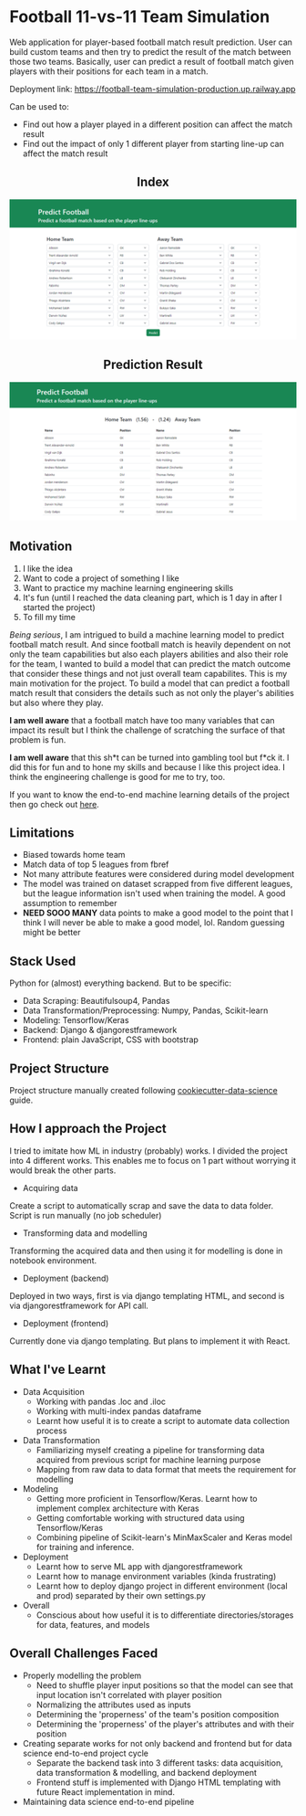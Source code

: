 # Football 11-vs-11 Team Simulation

<!-- Implement badges: https://shields.io -->

Web application for player-based football match result prediction. User can build custom teams and then try to predict the result of the match between those two teams. Basically, user can predict a result of football match given players with their positions for each team in a match.

Deployment link: https://football-team-simulation-production.up.railway.app

Can be used to:

- Find out how a player played in a different position can affect the match result
- Find out the impact of only 1 different player from starting line-up can affect the match result

<div align="center">
  <h2>Index</h2>
  <img src="docs\images\football-prediction-home-page.PNG" />
</div>

<div align="center">
  <h2>Prediction Result</h2>
  <img src="docs\images\football-prediction-prediction-page.PNG" />
</div>

## Motivation

1. I like the idea
2. Want to code a project of something I like
3. Want to practice my machine learning engineering skills
4. It's fun (until I reached the data cleaning part, which is 1 day in after I started the project)
5. To fill my time

*Being serious*, I am intrigued to build a machine learning model to predict football match result. And since football match is heavily dependent on not only the team capabilities but also each players abilities and also their role for the team, I wanted to build a model that can predict the match outcome that consider these things and not just overall team capabilites. This is my main motivation for the project. To build a model that can predict a football match result that considers the details such as not only the player's abilities but also where they play.

**I am well aware** that a football match have too many variables that can impact its result but I think the challenge of scratching the surface of that problem is fun.

**I am well aware** that this sh\*t can be turned into gambling tool but f\*ck it. I did this for fun and to hone my skills and because I like this project idea. I think the engineering challenge is good for me to try, too.

If you want to know the end-to-end machine learning details of the project then go check out [here](https://github.com/rinogrego/Football-Team-Simulation/blob/main/README-ML.md).

## Limitations

- Biased towards home team
- Match data of top 5 leagues from fbref
- Not many attribute features were considered during model development
- The model was trained on dataset scrapped from five different leagues, but the league information isn't used when training the model. A good assumption to remember
- **NEED SOOO MANY** data points to make a good model to the point that I think I will never be able to make a good model, lol. Random guessing might be better

## Stack Used

Python for (almost) everything backend. But to be specific:

- Data Scraping: Beautifulsoup4, Pandas
- Data Transformation/Preprocessing: Numpy, Pandas, Scikit-learn
- Modeling: Tensorflow/Keras
- Backend: Django & djangorestframework
- Frontend: plain JavaScript, CSS with bootstrap

## Project Structure

Project structure manually created following [cookiecutter-data-science](https://drivendata.github.io/cookiecutter-data-science/#directory-structure) guide.

<!-- Insert ilustrasi project structure  -->

## How I approach the Project

I tried to imitate how ML in industry (probably) works. I divided the project into 4 different works. This enables me to focus on 1 part without worrying it would break the other parts.

- Acquiring data

Create a script to automatically scrap and save the data to data folder. Script is run manually (no job scheduler)

- Transforming data and modelling

Transforming the acquired data and then using it for modelling is done in notebook environment.

- Deployment (backend)

Deployed in two ways, first is via django templating HTML, and second is via djangorestframework for API call.

- Deployment (frontend)

Currently done via django templating. But plans to implement it with React.

## What I've Learnt

- Data Acquisition
  - Working with pandas .loc and .iloc
  - Working with multi-index pandas dataframe
  - Learnt how useful it is to create a script to automate data collection process
- Data Transformation
  - Familiarizing myself creating a pipeline for transforming data acquired from previous script for machine learning purpose
  - Mapping from raw data to data format that meets the requirement for modelling
- Modeling
  - Getting more proficient in Tensorflow/Keras. Learnt how to implement complex architecture with Keras
  - Getting comfortable working with structured data using Tensorflow/Keras
  - Combining pipeline of Scikit-learn's MinMaxScaler and Keras model for training and inference.
- Deployment
  - Learnt how to serve ML app with djangorestframework
  - Learnt how to manage environment variables (kinda frustrating)
  - Learnt how to deploy django project in different environment (local and prod) separated by their own settings.py
- Overall
  - Conscious about how useful it is to differentiate directories/storages for data, features, and models

## Overall Challenges Faced

- Properly modelling the problem
  - Need to shuffle player input positions so that the model can see that input location isn't correlated with player position
  - Normalizing the attributes used as inputs
  - Determining the 'properness' of the team's position composition
  - Determining the 'properness' of the player's attributes and with their position
- Creating separate works for not only backend and frontend but for data science end-to-end project cycle
  - Separate the backend task into 3 different tasks: data acquisition, data transformation & modelling, and backend deployment
  - Frontend stuff is implemented with Django HTML templating with future React implementation in mind.
- Maintaining data science end-to-end pipeline
